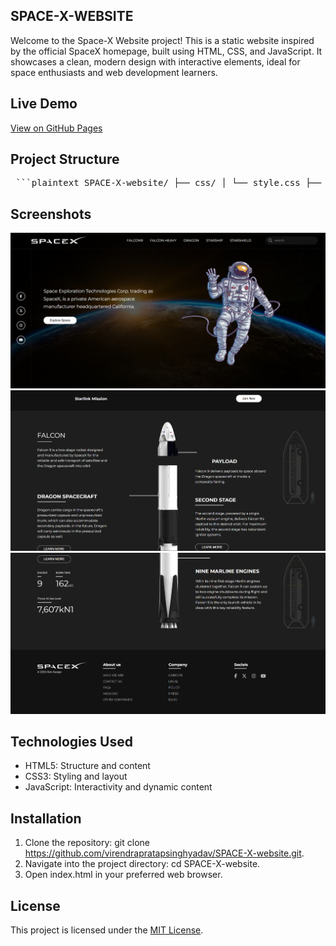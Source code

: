 ## SPACE-X-WEBSITE

Welcome to the Space-X Website project! This is a static website inspired by the official SpaceX homepage, built using HTML, CSS, and JavaScript. It showcases a clean, modern design with interactive elements, ideal for space enthusiasts and web development learners.

## Live Demo
[View on GitHub Pages](https://virendrapratapsinghyadav.github.io/SPACE-X-website/)

## Project Structure
<pre> ```plaintext SPACE-X-website/ ├── css/ │ └── style.css ├── img/ │ └── [image assets] ├── js/ │ └── script.js ├── index.html └── README.md ``` </pre>

## Screenshots

![Top](img/Screenshot%202025-06-07%20115126.png)
![Mid](img/Screenshot%202025-06-07%20115250.png)
![Footer](img/Screenshot%202025-06-07%20115315.png)

## Technologies Used
- HTML5: Structure and content
- CSS3: Styling and layout
- JavaScript: Interactivity and dynamic content

## Installation
1. Clone the repository: git clone https://github.com/virendrapratapsinghyadav/SPACE-X-website.git.   
2. Navigate into the project directory: cd SPACE-X-website.    
3. Open index.html in your preferred web browser.   

## License
This project is licensed under the [MIT License](https://opensource.org/licenses/MIT).

